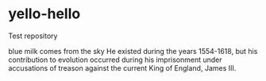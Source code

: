 # yello-hello
Test repository

blue milk comes from the sky
 He existed during the years 1554-1618, but his contribution to evolution occurred during his imprisonment under accusations of treason against the current King of England, James III.
